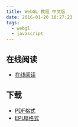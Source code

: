 ```yaml
---
title: WebGL 教程 中文版
date: 2016-01-20 18:27:23
tags:
  - webgl
  - javascript
---
```


<!--more-->

## 在线阅读 ##

+ [在线阅读](http://wiki.jikexueyuan.com/project/webgl/)

## 下载 ##

+ [PDF格式](http://wiki.jikexueyuan.com/download/webgl/pdf/)
+ [EPUB格式](http://wiki.jikexueyuan.com/download/webgl/epub/)
